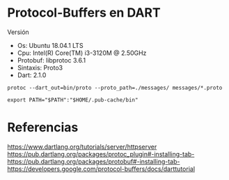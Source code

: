 # Protocol-Buffers en DART

Versión
* Os: Ubuntu 18.04.1 LTS
* Cpu: Intel(R) Core(TM) i3-3120M @ 2.50GHz
* Protobuf: libprotoc 3.6.1
* Sintaxis: Proto3
* Dart: 2.1.0

```
protoc --dart_out=bin/proto --proto_path=./messages/ messages/*.proto
```

```
export PATH="$PATH":"$HOME/.pub-cache/bin"
```

# Referencias
https://www.dartlang.org/tutorials/server/httpserver <br />
https://pub.dartlang.org/packages/protoc_plugin#-installing-tab-<br />
https://pub.dartlang.org/packages/protobuf#-installing-tab-<br />
https://developers.google.com/protocol-buffers/docs/darttutorial<br />
